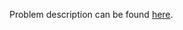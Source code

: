 Problem description can be found [here](https://www.hackerrank.com/challenges/py-set-symmetric-difference-operation/problem).